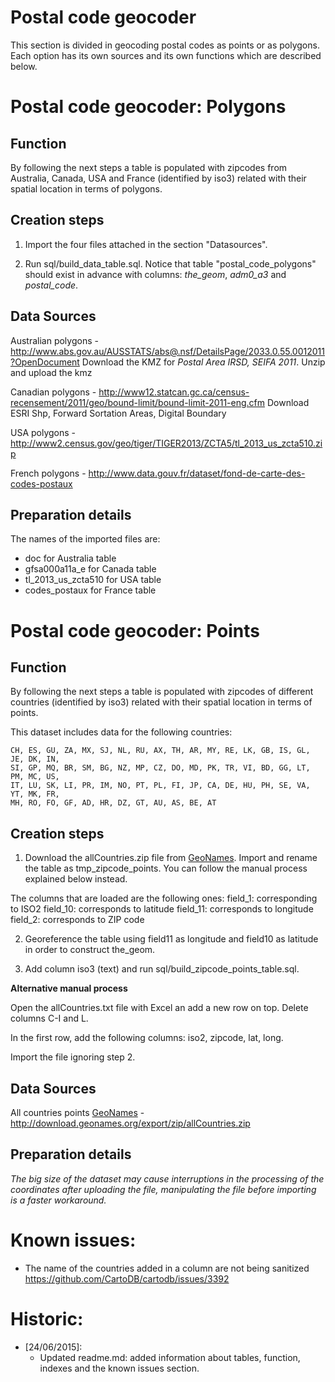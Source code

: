 Postal code geocoder
===============

This section is divided in geocoding postal codes as points or as polygons. Each option has its own sources and its own functions which are  described below.
# Postal code geocoder: Polygons
## Function

By following the next steps a table is populated with zipcodes from Australia, Canada, USA and France (identified by iso3) related with their spatial location in terms of polygons.

## Creation steps

1. Import the four files attached in the section "Datasources".

2. Run sql/build_data_table.sql. Notice that table "postal_code_polygons" should exist in advance with columns: _the_geom_, _adm0_a3_ and _postal_code_.

## Data Sources

Australian polygons - http://www.abs.gov.au/AUSSTATS/abs@.nsf/DetailsPage/2033.0.55.0012011?OpenDocument
Download the KMZ for *Postal Area IRSD, SEIFA 2011*. Unzip and upload the kmz

Canadian polygons - http://www12.statcan.gc.ca/census-recensement/2011/geo/bound-limit/bound-limit-2011-eng.cfm
Download ESRI Shp, Forward Sortation Areas, Digital Boundary 

USA polygons - http://www2.census.gov/geo/tiger/TIGER2013/ZCTA5/tl_2013_us_zcta510.zip

French polygons - http://www.data.gouv.fr/dataset/fond-de-carte-des-codes-postaux


## Preparation details

The names of the imported files are:

- doc for Australia table
- gfsa000a11a_e for Canada table
- tl_2013_us_zcta510 for USA table
- codes_postaux for France table

# Postal code geocoder: Points

## Function

By following the next steps a table is populated with zipcodes of different countries (identified by iso3) related with their spatial location in terms of points.

This dataset includes data for the following countries:

````
CH, ES, GU, ZA, MX, SJ, NL, RU, AX, TH, AR, MY, RE, LK, GB, IS, GL, JE, DK, IN,
SI, GP, MQ, BR, SM, BG, NZ, MP, CZ, DO, MD, PK, TR, VI, BD, GG, LT, PM, MC, US,
IT, LU, SK, LI, PR, IM, NO, PT, PL, FI, JP, CA, DE, HU, PH, SE, VA, YT, MK, FR,
MH, RO, FO, GF, AD, HR, DZ, GT, AU, AS, BE, AT
````

## Creation steps

1. Download the allCountries.zip file from [GeoNames](www.geonames.org). Import and rename the table as tmp_zipcode_points. You can follow the manual process explained below instead.


The columns that are loaded are the following ones:
field_1: corresponding to ISO2
field_10: corresponds to latitude
field_11: corresponds to longitude
field_2: corresponds to ZIP code

2. Georeference the table using field11 as longitude and field10 as latitude in order to construct the_geom.

3. Add column iso3 (text) and run sql/build_zipcode_points_table.sql.


**Alternative manual process**

Open the allCountries.txt file with Excel an add a new row on top. Delete columns C-I and L.

In the first row, add the following columns: iso2, zipcode, lat, long.

Import the file ignoring step 2.

## Data Sources

All countries points [GeoNames](www.geonames.org) - http://download.geonames.org/export/zip/allCountries.zip

## Preparation details

_The big size of the dataset may cause interruptions in the processing of the coordinates after uploading the file, manipulating the file before importing is a faster workaround._

# Known issues:
* The name of the countries added in a column are not being sanitized https://github.com/CartoDB/cartodb/issues/3392

# Historic:
* [24/06/2015]:
  * Updated readme.md: added information about tables, function, indexes and the known issues section. 
